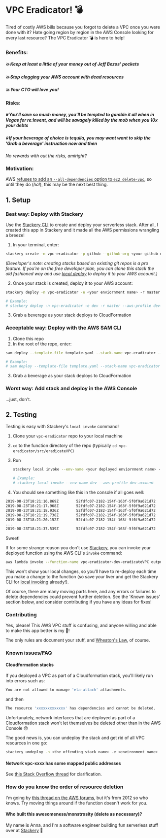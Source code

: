 # VPC Eradicator! 💣

Tired of costly AWS bills because you forgot to delete a VPC once you were done with it? Hate going region by region in the AWS Console looking for every last resource? The VPC Eradicator 💣 is here to help!

### Benefits:
##### 💥 Keep at least a little of your money out of Jeff Bezos' pockets
##### 💥 Stop clogging your AWS account with dead resources
##### 💥 Your CTO will love you!

### Risks:
##### 💀 You'll save so much money, you'll be tempted to gamble it all when in Vegas for re:Invent, and will be savagely killed by the mob when you 10x your debts
##### 💀 If your beverage of choice is tequila, you may want want to skip the 'Grab a beverage' instruction now and then

_No rewards with out the risks, amiright?_

### Motivation:

AWS [refuses to add an `--all-dependencies` option to `ec2 delete-vpc`](https://github.com/aws/aws-cli/issues/1721), so until they do (_ha!_), this may be the next best thing.

## 1. Setup

### Best way: Deploy with Stackery

Use the [Stackery CLI](https://docs.stackery.io/docs/using-stackery/cli/) to create and deploy your serverless stack. After all, I created this app in Stackery and it made all the AWS permissions wrangling a breeze!

1. In your terminal, enter:

```bash
stackery create -n vpc-eradicator -p github --github-org <your github username> --blueprint-git-url https://github.com/bildungsroman/aws-vpc-eradicator/
```
_(Developer's note: creating stacks based on existing git repos is a pro feature. If you're on the free developer plan, you can clone this stack the old fashioned way and use [local deploy](https://docs.stackery.io/docs/workflow/deploying-serverless-stacks/#local-checkout) to deploy it to your AWS account.)_

2. Once your stack is created, deploy it to your AWS account:

```bash
stackery deploy -n vpc-eradicator -e <your enviornment name> -r master --aws-profile <your AWS account profile>

# Example:
# stackery deploy -n vpc-eradicator -e dev -r master --aws-profile dev-account
```

3. Grab a beverage as your stack deploys to CloudFormation

### Acceptable way: Deploy with the AWS SAM CLI

1. Clone this repo
2. In the root of the repo, enter:

```bash
sam deploy --template-file template.yaml --stack-name vpc-eradicator --profile <your AWS account profile> --region <the AWS region to deploy to>

# Example:
# sam deploy --template-file template.yaml --stack-name vpc-eradicator --profile dev-account --region us-west-2
```

3. Grab a beverage as your stack deploys to CloudFormation

### Worst way: Add stack and deploy in the AWS Console

...just, don't.

## 2. Testing

Testing is easy with Stackery's `local invoke` command!

1. Clone your `vpc-eradicator` repo to your local machine
2. `cd` to the function directory of the repo (typically `cd vpc-eradicator/src/eradicateVPC`)
3. Run

   ```bash
   stackery local invoke --env-name <your deployed enviornment name> --aws-profile <the profile for the AWS account your stack is deployed to>

   # Example:
   # stackery local invoke --env-name dev --aws-profile dev-account
   ```
4. You should see something like this in the console if all goes well:

```bash
2019-08-23T18:21:16.869Z        52fdfc07-2182-154f-163f-5f0f9a621d72    INFO    No VPCs found in ca-central-1, your money is safe for now!
2019-08-23T18:21:17.968Z        52fdfc07-2182-154f-163f-5f0f9a621d72    INFO    No VPCs found in ap-southeast-1, your money is safe for now!
2019-08-23T18:21:18.936Z        52fdfc07-2182-154f-163f-5f0f9a621d72    INFO    No VPCs found in ap-southeast-2, your money is safe for now!
2019-08-23T18:21:19.738Z        52fdfc07-2182-154f-163f-5f0f9a621d72    INFO    No VPCs found in eu-central-1, your money is safe for now!
2019-08-23T18:21:20.152Z        52fdfc07-2182-154f-163f-5f0f9a621d72    INFO    Oh noes! 1 VPC discovered in region us-east-1! Running eradicator.
...
2019-08-23T18:21:37.539Z        52fdfc07-2182-154f-163f-5f0f9a621d72    INFO    'vpc-09dsf5654123eaa' in region 'us-east-1' eradicated! Use that cash for something else!
```
Sweet!

If for some strange reason you don't use [Stackery](https://www.stackery.io/), you can invoke your deployed function using the AWS CLI's `invoke` command:

```bash
aws lambda invoke --function-name vpc-eradicator-dev-eradicateVPC output.log
```

This won't show your local changes, so you'll have to re-deploy each time you make a change to the function (so save your liver and get the Stackery CLI for [local invoking](https://docs.stackery.io/docs/workflow/local-development/) already!).

Of course, there are many moving parts here, and any errors or failures to delete dependencies could prevent further deletion. See the 'Known issues' section below, and consider contributing if you have any ideas for fixes!

### Contributing

Yes, please! This AWS VPC stuff is confusing, and anyone willing and able to make this app better is my 🦸!

The only rules are document your stuff, and [Wheaton's Law](https://www.attorneyatwork.com/wheatons-law/), of course.

### Known issues/FAQ

#### Cloudformation stacks

If you deployed a VPC as part of a Cloudformation stack, you'll likely run into errors such as:

```bash
You are not allowed to manage 'ela-attach' attachments.
```
and then

```bash
The resource 'xxxxxxxxxxxxx' has dependencies and cannot be deleted.
```

Unfortunately, network interfaces that are deployed as part of a Cloudformation stack won't let themselves be deleted other than in the AWS Console 😞

The good news is, you can undeploy the stack and get rid of all VPC resources in one go:

```bash
stackery undeploy -n <the offending stack name> -e <environment name>
```

#### Network vpc-xxxx has some mapped public addresses

See [this Stack Overflow thread](https://stackoverflow.com/questions/45027830/cant-delete-aws-internet-gateway) for clarification.

### How do you know the order of resource deletion

I'm going by [this thread on the AWS forums](https://forums.aws.amazon.com/thread.jspa?threadID=92407), but it's from 2012 so who knows. Try moving things around if the function doesn't work for you.

#### Who built this awesomeness/monstrosity (delete as necessary)?

My name is Anna, and I'm a software engineer building fun serverless stuff over at [Stackery](https://www.stackery.io/) 👋